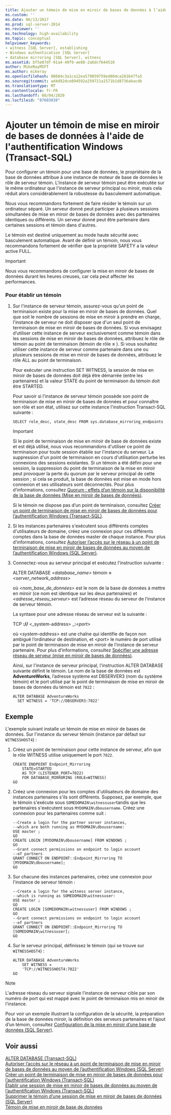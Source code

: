 ```yaml
---
title: Ajouter un témoin de mise en miroir de bases de données à l’aide de l’authentification Windows (Transact-SQL) | Microsoft Docs
ms.custom: ''
ms.date: 06/13/2017
ms.prod: sql-server-2014
ms.reviewer: ''
ms.technology: high-availability
ms.topic: conceptual
helpviewer_keywords:
- witness [SQL Server], establishing
- Windows authentication [SQL Server]
- database mirroring [SQL Server], witness
ms.assetid: bf5e87df-91a4-49f9-ae88-2a6dcf644510
author: MikeRayMSFT
ms.author: mikeray
ms.openlocfilehash: 88684c3a1ca12ea579859759ed804ca281647fa5
ms.sourcegitcommit: ad4d92dce894592a259721a1571b1d8736abacdb
ms.translationtype: MT
ms.contentlocale: fr-FR
ms.lasthandoff: 08/04/2020
ms.locfileid: "87603038"
---
```

# <a name="add-a-database-mirroring-witness-using-windows-authentication-transact-sql"></a>Ajouter un témoin de mise en miroir de bases de données à l'aide de l'authentification Windows (Transact-SQL)
  Pour configurer un témoin pour une base de données, le propriétaire de la base de données attribue à une instance de moteur de base de données le rôle de serveur témoin. L'instance de serveur témoin peut être exécutée sur le même ordinateur que l'instance de serveur principal ou miroir, mais cela réduit alors considérablement la robustesse du basculement automatique.  
  
 Nous vous recommandons fortement de faire résider le témoin sur un ordinateur séparé. Un serveur donné peut participer à plusieurs sessions simultanées de mise en miroir de bases de données avec des partenaires identiques ou différents. Un serveur donné peut être partenaire dans certaines sessions et témoin dans d'autres.  
  
 Le témoin est destiné uniquement au mode haute sécurité avec basculement automatique. Avant de définir un témoin, nous vous recommandons fortement de vérifier que la propriété SAFETY a la valeur active FULL.  
  
> [!IMPORTANT]  
>  Nous vous recommandons de configurer la mise en miroir de bases de données durant les heures creuses, car cela peut affecter les performances.  
  
### <a name="to-establish-a-witness"></a>Pour établir un témoin  
  
1.  Sur l'instance de serveur témoin, assurez-vous qu'un point de terminaison existe pour la mise en miroir de bases de données. Quel que soit le nombre de sessions de mise en miroir à prendre en charge, l'instance de serveur ne doit disposer que d'un seul point de terminaison de mise en miroir de bases de données. Si vous envisagez d’utiliser cette instance de serveur exclusivement comme témoin dans les sessions de mise en miroir de bases de données, attribuez le rôle de témoin au point de terminaison (témoin de rôle **=** ). Si vous souhaitez utiliser cette instance de serveur comme partenaire dans une ou plusieurs sessions de mise en miroir de bases de données, attribuez le rôle ALL au point de terminaison.  
  
     Pour exécuter une instruction SET WITNESS, la session de mise en miroir de bases de données doit déjà être démarrée (entre les partenaires) et la valeur STATE du point de terminaison du témoin doit être STARTED.  
  
     Pour savoir si l'instance de serveur témoin possède son point de terminaison de mise en miroir de bases de données et pour connaître son rôle et son état, utilisez sur cette instance l'instruction Transact-SQL suivante :  
  
    ```  
    SELECT role_desc, state_desc FROM sys.database_mirroring_endpoints  
    ```  
  
    > [!IMPORTANT]  
    >  Si le point de terminaison de mise en miroir de base de données existe et est déjà utilisé, nous vous recommandons d'utiliser ce point de terminaison pour toute session établie sur l'instance du serveur. La suppression d'un point de terminaison en cours d'utilisation perturbe les connexions des sessions existantes. Si un témoin a été défini pour une session, la suppression du point de terminaison de la mise en miroir peut provoquer la perte du quorum par le serveur principal de cette session ; si cela se produit, la base de données est mise en mode hors connexion et ses utilisateurs sont déconnectés. Pour plus d’informations, consultez [Quorum : effets d’un témoin sur la disponibilité de la base de données &#40;Mise en miroir de bases de données&#41;](quorum-how-a-witness-affects-database-availability-database-mirroring.md).  
  
     Si le témoin ne dispose pas d’un point de terminaison, consultez [Créer un point de terminaison de mise en miroir de bases de données pour l’authentification Windows &#40;Transact-SQL&#41;](create-a-database-mirroring-endpoint-for-windows-authentication-transact-sql.md).  
  
2.  Si les instances partenaires s'exécutent sous différents comptes d'utilisateurs de domaine, créez une connexion pour ces différents comptes dans la base de données master de chaque instance. Pour plus d’informations, consultez [Autoriser l’accès sur le réseau à un point de terminaison de mise en miroir de bases de données au moyen de l’authentification Windows &#40;SQL Server&#41;](../database-mirroring-allow-network-access-windows-authentication.md).  
  
3.  Connectez-vous au serveur principal et exécutez l'instruction suivante :  
  
     ALTER DATABASE *<database_name>* témoin **=** _<server_network_address_>  
  
     où *<nom_base_de_données>* est le nom de la base de données à mettre en miroir (ce nom est identique sur les deux partenaires) et *<adresse_réseau_serveur>* est l’adresse réseau du serveur de l’instance de serveur témoin.  
  
     La syntaxe pour une adresse réseau de serveur est la suivante :  
  
     TCP **://** \<_system-address> _**:**\<*port>*  
  
     où \<*system-address>* est une chaîne qui identifie de façon non ambiguë l’ordinateur de destination, et \<*port>* le numéro de port utilisé par le point de terminaison de mise en miroir de l’instance de serveur partenaire. Pour plus d’informations, consultez [Spécifier une adresse réseau de serveur &#40;mise en miroir de bases de données&#41;](specify-a-server-network-address-database-mirroring.md).  
  
     Ainsi, sur l'instance de serveur principal, l'instruction ALTER DATABASE suivante définit le témoin. Le nom de la base de données est **AdventureWorks**, l’adresse système est DBSERVER3 (nom du système témoin) et le port utilisé par le point de terminaison de mise en miroir de bases de données du témoin est `7022` :  
  
    ```  
    ALTER DATABASE AdventureWorks   
      SET WITNESS = 'TCP://DBSERVER3:7022'  
    ```  
  
## <a name="example"></a>Exemple  
 L'exemple suivant installe un témoin de mise en miroir de bases de données. Sur l'instance du serveur témoin (instance par défaut sur `WITNESSHOST4`) :  
  
1.  Créez un point de terminaison pour cette instance de serveur, afin que le rôle WITNESS utilise uniquement le port `7022`.  
  
    ```  
    CREATE ENDPOINT Endpoint_Mirroring  
        STATE=STARTED   
        AS TCP (LISTENER_PORT=7022)   
        FOR DATABASE_MIRRORING (ROLE=WITNESS)  
    GO  
    ```  
  
2.  Créez une connexion pour les comptes d'utilisateurs de domaine des instances partenaires s'ils sont différents. Supposez, par exemple, que le témoin s'exécute sous `SOMEDOMAIN\witnessuser`tandis que les partenaires s'exécutent sous `MYDOMAIN\dbousername`. Créez une connexion pour les partenaires comme suit :  
  
    ```  
    --Create a login for the partner server instances,  
    --which are both running as MYDOMAIN\dbousername:  
    USE master ;  
    GO  
    CREATE LOGIN [MYDOMAIN\dbousername] FROM WINDOWS ;  
    GO  
    --Grant connect permissions on endpoint to login account   
    --of partners  
    GRANT CONNECT ON ENDPOINT::Endpoint_Mirroring TO [MYDOMAIN\dbousername];  
    GO  
    ```  
  
3.  Sur chacune des instances partenaires, créez une connexion pour l'instance de serveur témoin :  
  
    ```  
    --Create a login for the witness server instance,  
    --which is running as SOMEDOMAIN\witnessuser:  
    USE master ;  
    GO  
    CREATE LOGIN [SOMEDOMAIN\witnessuser] FROM WINDOWS ;  
    GO  
    --Grant connect permissions on endpoint to login account   
    --of partners  
    GRANT CONNECT ON ENDPOINT::Endpoint_Mirroring TO [SOMEDOMAIN\witnessuser];  
    GO  
    ```  
  
4.  Sur le serveur principal, définissez le témoin (qui se trouve sur `WITNESSHOST4`) :  
  
    ```  
    ALTER DATABASE AdventureWorks   
        SET WITNESS =   
        'TCP://WITNESSHOST4:7022'  
    GO  
    ```  
  
> [!NOTE]  
>  L'adresse réseau du serveur signale l'instance de serveur cible par son numéro de port qui est mappé avec le point de terminaison mis en miroir de l'instance.  
  
 Pour voir un exemple illustrant la configuration de la sécurité, la préparation de la base de données miroir, la définition des serveurs partenaires et l’ajout d’un témoin, consultez [Configuration de la mise en miroir d’une base de données &#40;SQL Server&#41;](database-mirroring-sql-server.md).  
  
## <a name="see-also"></a>Voir aussi  
 [ALTER DATABASE &#40;Transact-SQL&#41;](/sql/t-sql/statements/alter-database-transact-sql)   
 [Autoriser l’accès sur le réseau à un point de terminaison de mise en miroir de bases de données au moyen de l’authentification Windows &#40;SQL Server&#41;](../database-mirroring-allow-network-access-windows-authentication.md)   
 [Créer un point de terminaison de mise en miroir de bases de données pour l’authentification Windows &#40;Transact-SQL&#41;](create-a-database-mirroring-endpoint-for-windows-authentication-transact-sql.md)   
 [Établir une session de mise en miroir de bases de données au moyen de l’authentification Windows &#40;Transact-SQL&#41;](database-mirroring-establish-session-windows-authentication.md)   
 [Supprimer le témoin d’une session de mise en miroir de bases de données &#40;SQL Server&#41;](remove-the-witness-from-a-database-mirroring-session-sql-server.md)   
 [Témoin de mise en miroir de base de données](database-mirroring-witness.md)  
  
  
